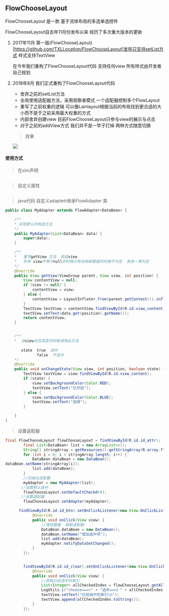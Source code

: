 ## FlowChooseLayout



FlowChooseLayout  是一款 基于流体布局的多选单选控件

FlowChooseLayout自去年11月份发布以来  经历了多次重大版本的更新

1. 2017年11月  第一版(FlowChooseLayout)[https://github.com/TXLLocation/FlowChooseLayout]发布只支持setList方式 样式支持TextView

    在今年我们重构了FlowChooseLayout代码  支持任何view 所有样式由开发者自己规划

2. 2018年8月  我们正式重构了FlowChooseLayout代码  

   - 舍弃之前的setList方法 
   - 全局使用适配器方法，采用观察者模式 一个适配器控制多个FlowLayout
   - 重写了之前权重的逻辑  可以像Lainlayout根据当前的布局找到更合适的大小而不是于之前采用最大权重的方式
   - 内部舍弃创建view 目前FlowChooseLayout只参与view的展示与点击
   - 对于之前的addView方式 我们并不是一竿子打掉 两种方式随意切换

   > 效果

   ![](C:\Users\Administrator\Desktop\7c81504a-b352-4e8d-9cb8-30411886054d.gif)


#### 使用方式

> 在xlm声明

```xml

```

> 自定义属性

```xml

```

> java代码  自定义adaptetr继承FlowAdapter<T> 类

```java
public class MyAdapter extends FlowAdapter<DataBean> {

    /**
    * 实现默认的构造方法
    */
	public MyAdapter(List<DataBean> data) {
		super(data);
	}

    /**
    *   重写getView 方法  构造view
    *   形参 view不等于null的时候只有在刷新数据的时候不为空  其余一律为空
    */
	@Override
	public View getView(ViewGroup parent, View view, int position) {
		View contentView = null;
		if (view != null) {
			contentView = view;
		} else {
			contentView = LayoutInflater.from(parent.getContext()).inflate(R.layout.view_flow, parent, false);
		}
		TextView textView = contentView.findViewById(R.id.view_content);
		textView.setText(data.get(position).getName());
		return contentView;
	}


    /**
    *  当view状态改变的时候调用此方法
    
       state  true  选中
              false  不选中
    */
	@Override
	public void onChangeState(View view, int position, boolean state) {
		TextView textView = view.findViewById(R.id.view_content);
		if (state) {
			view.setBackgroundColor(Color.RED);
			textView.setText("已开启");
		} else {
			view.setBackgroundColor(Color.BLUE);
			textView.setText("选择");
		}

	}
}
```

> 设置适配器

```java
final FlowChooseLayout flowChooseLayout = findViewById(R.id.id_attr);
		final List<DataBean> list = new ArrayList<>();
		String[] stringArray = getResources().getStringArray(R.array.flow_demo);
		for (int i = 0; i < stringArray.length; i++) {
			DataBean dataBean = new DataBean();
dataBean.setName(stringArray[i]);
			list.add(dataBean);
		}
        //初始化适配器
		myAdapter = new MyAdapter(list);
       //设置默认选中
		flowChooseLayout.setDefaultCheckd(0);
       //设置适配器
		flowChooseLayout.setAdapter(myAdapter);

      findViewById(R.id.id_btn).setOnClickListener(new View.OnClickListener() {
			@Override
			public void onClick(View view) {
                //增加数据  刷新适配器
				DataBean dataBean = new DataBean();
				dataBean.setName("增加选中项");
				list.add(dataBean);
				myAdapter.notifyDataSetChanged();
			}
		});


		findViewById(R.id.id_clear).setOnClickListener(new View.OnClickListener() {
			@Override
			public void onClick(View view) {
                //获取已经选中的索引
				List<Integer> allCheckedIndex = flowChooseLayout.getAllCheckedIndex();
				LogUtils.i("choose===>" + "选中===》" + allCheckedIndex.toString());
				textView.setText("已经选中的索引\n");
				textView.append(allCheckedIndex.toString());
			}
		});
```



